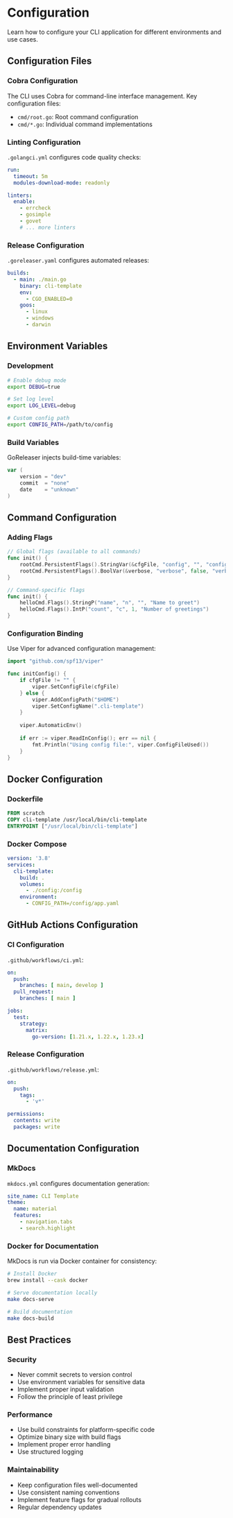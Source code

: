 # Configuration

Learn how to configure your CLI application for different environments and use cases.

## Configuration Files

### Cobra Configuration

The CLI uses Cobra for command-line interface management. Key configuration files:

- `cmd/root.go`: Root command configuration
- `cmd/*.go`: Individual command implementations

### Linting Configuration

`.golangci.yml` configures code quality checks:

```yaml
run:
  timeout: 5m
  modules-download-mode: readonly

linters:
  enable:
    - errcheck
    - gosimple
    - govet
    # ... more linters
```

### Release Configuration

`.goreleaser.yaml` configures automated releases:

```yaml
builds:
  - main: ./main.go
    binary: cli-template
    env:
      - CGO_ENABLED=0
    goos:
      - linux
      - windows
      - darwin
```

## Environment Variables

### Development

```bash
# Enable debug mode
export DEBUG=true

# Set log level
export LOG_LEVEL=debug

# Custom config path
export CONFIG_PATH=/path/to/config
```

### Build Variables

GoReleaser injects build-time variables:

```go
var (
    version = "dev"
    commit  = "none"
    date    = "unknown"
)
```

## Command Configuration

### Adding Flags

```go
// Global flags (available to all commands)
func init() {
    rootCmd.PersistentFlags().StringVar(&cfgFile, "config", "", "config file")
    rootCmd.PersistentFlags().BoolVar(&verbose, "verbose", false, "verbose output")
}

// Command-specific flags
func init() {
    helloCmd.Flags().StringP("name", "n", "", "Name to greet")
    helloCmd.Flags().IntP("count", "c", 1, "Number of greetings")
}
```

### Configuration Binding

Use Viper for advanced configuration management:

```go
import "github.com/spf13/viper"

func initConfig() {
    if cfgFile != "" {
        viper.SetConfigFile(cfgFile)
    } else {
        viper.AddConfigPath("$HOME")
        viper.SetConfigName(".cli-template")
    }
    
    viper.AutomaticEnv()
    
    if err := viper.ReadInConfig(); err == nil {
        fmt.Println("Using config file:", viper.ConfigFileUsed())
    }
}
```

## Docker Configuration

### Dockerfile

```dockerfile
FROM scratch
COPY cli-template /usr/local/bin/cli-template
ENTRYPOINT ["/usr/local/bin/cli-template"]
```

### Docker Compose

```yaml
version: '3.8'
services:
  cli-template:
    build: .
    volumes:
      - ./config:/config
    environment:
      - CONFIG_PATH=/config/app.yaml
```

## GitHub Actions Configuration

### CI Configuration

`.github/workflows/ci.yml`:

```yaml
on:
  push:
    branches: [ main, develop ]
  pull_request:
    branches: [ main ]

jobs:
  test:
    strategy:
      matrix:
        go-version: [1.21.x, 1.22.x, 1.23.x]
```

### Release Configuration

`.github/workflows/release.yml`:

```yaml
on:
  push:
    tags:
      - 'v*'

permissions:
  contents: write
  packages: write
```

## Documentation Configuration

### MkDocs

`mkdocs.yml` configures documentation generation:

```yaml
site_name: CLI Template
theme:
  name: material
  features:
    - navigation.tabs
    - search.highlight
```

### Docker for Documentation

MkDocs is run via Docker container for consistency:

```bash
# Install Docker
brew install --cask docker

# Serve documentation locally
make docs-serve

# Build documentation
make docs-build
```

## Best Practices

### Security

- Never commit secrets to version control
- Use environment variables for sensitive data
- Implement proper input validation
- Follow the principle of least privilege

### Performance

- Use build constraints for platform-specific code
- Optimize binary size with build flags
- Implement proper error handling
- Use structured logging

### Maintainability

- Keep configuration files well-documented
- Use consistent naming conventions
- Implement feature flags for gradual rollouts
- Regular dependency updates